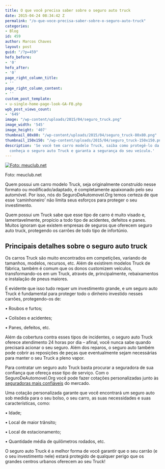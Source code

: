 ```yaml
---
title: O que você precisa saber sobre o seguro auto truck
date: 2015-04-24 08:34:42 Z
permalink: "/o-que-voce-precisa-saber-sobre-o-seguro-auto-truck"
categories:
- Blog
id: 459
author: Marcos Chaves
layout: post
guid: "/?p=459"
hefo_before:
- '0'
hefo_after:
- '0'
page_right_column_title:
- ''
page_right_column_content:
- ''
custom_post_template:
- u-single-home-page-look-GA-FB.php
wpb_post_views_count:
- '649'
image: "/wp-content/uploads/2015/04/seguro_truck.png"
image_width: '545'
image_height: '407'
thumbnail_80x80: "/wp-content/uploads/2015/04/seguro_truck-80x80.png"
thumbnail_150x150: "/wp-content/uploads/2015/04/seguro_truck-150x150.png"
description: 'Se você tem carro modelo Truck, saiba como protegê-lo da melhor maneira:
  conheça o seguro auto Truck e garanta a segurança do seu veículo.'
---
```


<div id="attachment_460" class="wp-caption aligncenter">
  <a href="/wp-content/uploads/2015/04/seguro_truck.png"><img class="img-adjustment size-full wp-image-460" src="/wp-content/uploads/2015/04/seguro_truck.png" alt="Foto: meuclub.net" width="545" height="407" srcset="/wp-content/uploads/2015/04/seguro_truck.png 545w, /wp-content/uploads/2015/04/seguro_truck-250x187.png 250w, /wp-content/uploads/2015/04/seguro_truck-120x90.png 120w" sizes="(max-width: 545px) 100vw, 545px" /></a>
  
  <p class="wp-caption-text">
    Foto: meuclub.net
  </p>
</div>

Quem possui um carro modelo Truck, seja originalmente construído nesse formato ou modificado/adaptado, é completamente apaixonado pelo seu automóvel. Por isso, nós do SeguroDeAutomovel.Org temos certeza de que esse ‘caminhoneiro’ não limita seus esforços para proteger o seu investimento.

Quem possui um Truck sabe que esse tipo de carro é muito visado e, lamentavelmente, propício a todo tipo de acidentes, defeitos e panes. Muitos ignoram que existem empresas de seguros que oferecem seguro auto truck, protegendo os carrões de todo tipo de infortúnio.

## Principais detalhes sobre o seguro auto truck

Os carros Truck são muito encontrados em competições, variando de tamanhos, modelos, recursos, etc. Além de existirem modelos Truck de fábrica, também é comum que os donos customizem veículos, transformando-os em um Truck, através de, principalmente, rebaixamentos e instalação de pneus maiores.

É evidente que isso tudo requer um investimento grande, e um seguro auto Truck é fundamental para proteger todo o dinheiro investido nesses carrões, protegendo-os de:

• Roubos e furtos;
  
• Colisões e acidentes;
  
• Panes, defeitos, etc.

Além da cobertura contra esses tipos de incidentes, o seguro auto Truck oferece atendimento 24 horas por dia – afinal, você nunca sabe quando precisará acionar o seu seguro. Além dos reparos, o seguro auto também pode cobrir as reposições de peças que eventualmente sejam necessárias para manter o seu Truck a pleno vapor.

Para contratar um seguro auto Truck basta procurar a seguradora de sua confiança que ofereça esse tipo de serviço. Com o SeguroDeAutomovel.Org você pode fazer cotações personalizadas junto às <a href="/10-empresas-de-seguro-auto-mais-confiaveis-2014" target="_blank">seguradoras mais confiáveis</a> do mercado.

Uma cotação personalizada garante que você encontrará um seguro auto sob medida para o seu bolso, o seu carro, as suas necessidades e suas características, como:

• Idade;
  
• Local de maior trânsito;
  
• Local de estacionamento;
  
• Quantidade média de quilômetros rodados, etc.

O seguro auto Truck é a melhor forma de você garantir que o seu carrão (e o seu investimento nele) estará protegido de qualquer perigo que os grandes centros urbanos oferecem ao seu Truck!